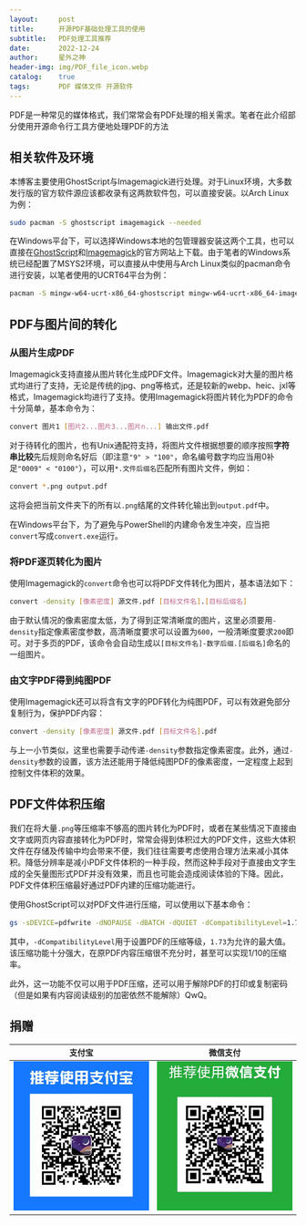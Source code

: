 ```yaml
---
layout:     post
title:      开源PDF基础处理工具的使用
subtitle:   PDF处理工具推荐
date:       2022-12-24
author:     星外之神
header-img: img/PDF_file_icon.webp
catalog:    true
tags:       PDF 媒体文件 开源软件
---
```


PDF是一种常见的媒体格式，我们常常会有PDF处理的相关需求。笔者在此介绍部分使用开源命令行工具方便地处理PDF的方法

## 相关软件及环境

本博客主要使用GhostScript与Imagemagick进行处理。对于Linux环境，大多数发行版的官方软件源应该都收录有这两款软件包，可以直接安装。以Arch Linux为例：
```bash
sudo pacman -S ghostscript imagemagick --needed
```

在Windows平台下，可以选择Windows本地的包管理器安装这两个工具，也可以直接在[GhostScript](https://www.ghostscript.com/)和[Imagemagick](https://imagemagick.org/)的官方网站上下载。由于笔者的Windows系统已经配置了MSYS2环境，可以直接从中使用与Arch Linux类似的pacman命令进行安装，以笔者使用的UCRT64平台为例：
```bash
pacman -S mingw-w64-ucrt-x86_64-ghostscript mingw-w64-ucrt-x86_64-imagemagick --needed
```

## PDF与图片间的转化

### 从图片生成PDF

Imagemagick支持直接从图片转化生成PDF文件。Imagemagick对大量的图片格式均进行了支持，无论是传统的jpg、png等格式，还是较新的webp、heic、jxl等格式，Imagemagick均进行了支持。使用Imagemagick将图片转化为PDF的命令十分简单，基本命令为：
```bash
convert 图片1 [图片2...图片3...图片n...] 输出文件.pdf
```

对于待转化的图片，也有Unix通配符支持，将图片文件根据想要的顺序按照**字符串比较**先后规则命名好后（即注意`"9" > "100"`，命名编号数字均应当用0补足`"0009" < "0100"`），可以用`*.文件后缀名`匹配所有图片文件，例如：
```bash
convert *.png output.pdf
```

这将会把当前文件夹下的所有以`.png`结尾的文件转化输出到`output.pdf`中。

在Windows平台下，为了避免与PowerShell的内建命令发生冲突，应当把`convert`写成`convert.exe`运行。

### 将PDF逐页转化为图片

使用Imagemagick的`convert`命令也可以将PDF文件转化为图片，基本语法如下：
```bash
convert -density [像素密度] 源文件.pdf [目标文件名].[目标后缀名]
```

由于默认情况的像素密度太低，为了得到正常清晰度的图片，这里必须要用`-density`指定像素密度参数，高清晰度要求可以设置为`600`，一般清晰度要求`200`即可。对于多页的PDF，该命令会自动生成以`[目标文件名]-数字后缀.[后缀名]`命名的一组图片。

### 由文字PDF得到纯图PDF

使用Imagemagick还可以将含有文字的PDF转化为纯图PDF，可以有效避免部分复制行为，保护PDF内容：
```bash
convert -density [像素密度] 源文件.pdf [目标文件名].pdf
```

与上一小节类似，这里也需要手动传递`-density`参数指定像素密度。此外，通过`-density`参数的设置，该方法还能用于降低纯图PDF的像素密度，一定程度上起到控制文件体积的效果。

## PDF文件体积压缩

我们在将大量`.png`等压缩率不够高的图片转化为PDF时，或者在某些情况下直接由文字或网页内容直接转化为PDF时，常常会得到体积过大的PDF文件，这些大体积文件在存储及传输中均会带来不便，我们往往需要考虑使用合理方法来减小其体积。降低分辨率是减小PDF文件体积的一种手段，然而这种手段对于直接由文字生成的全矢量图形式PDF并没有效果，而且也可能会造成阅读体验的下降。因此，PDF文件体积压缩最好通过PDF内建的压缩功能进行。

使用GhostScript可以对PDF文件进行压缩，可以使用以下基本命令：
```bash
gs -sDEVICE=pdfwrite -dNOPAUSE -dBATCH -dQUIET -dCompatibilityLevel=1.73 -sOutputFile=[目标文件].pdf [源文件].pdf
```

其中，`-dCompatibilityLevel`用于设置PDF的压缩等级，`1.73`为允许的最大值。该压缩功能十分强大，在原PDF内容压缩很不充分时，甚至可以实现1/10的压缩率。

此外，这一功能不仅可以用于PDF压缩，还可以用于解除PDF的打印或复制密码（但是如果有内容阅读级别的加密依然不能解除）QwQ。

## 捐赠

|  **支付宝**  |  **微信支付**  |
|  :----:  |  :----:  |
|  [![](/img/donate-alipay.webp)](/img/donate-alipay.webp)  |  [![](/img/donate-wechatpay.webp)](/img/donate-wechatpay.webp)  |
